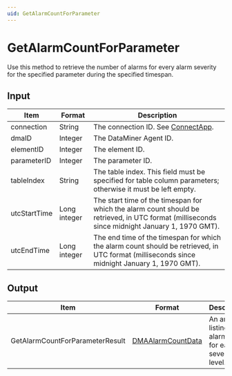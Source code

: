 ```yaml
---
uid: GetAlarmCountForParameter
---
```


# GetAlarmCountForParameter

Use this method to retrieve the number of alarms for every alarm severity for the specified parameter during the specified timespan.

## Input

| Item | Format | Description |
|--|--|--|
| connection | String | The connection ID. See [ConnectApp](xref:ConnectApp). |
| dmaID | Integer | The DataMiner Agent ID. |
| elementID | Integer | The element ID. |
| parameterID | Integer | The parameter ID. |
| tableIndex | String | The table index. This field must be specified for table column parameters; otherwise it must be left empty. |
| utcStartTime | Long integer | The start time of the timespan for which the alarm count should be retrieved, in UTC format (milliseconds since midnight January 1, 1970 GMT). |
| utcEndTime | Long integer | The end time of the timespan for which the alarm count should be retrieved, in UTC format (milliseconds since midnight January 1, 1970 GMT). |

## Output

| Item                             | Format            | Description                                               |
|----------------------------------|-------------------|-----------------------------------------------------------|
| GetAlarmCountForParameterResult | [DMAAlarmCountData](xref:DMAAlarmCountData) | An array listing the alarm count for each severity level. |
